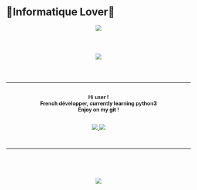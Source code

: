 # 🌴Informatique Lover🌴
<p align="center">
    <img src="https://cdn.discordapp.com/attachments/485011383721787415/820903838399725609/3fYL8i6Q-n-155t3dn_4jVzMxW5LECK4IAS4dXEaEVFBYZDBe48W9oFemtZz0DT.gif">
</p>   
<br>
<br>
<p align="center">
    <img src="https://github-readme-stats.vercel.app/api?username=0wNey&show_icons=true&theme=tokyonight" >
</p>
<br>
<br>

---

<p align="center">
    <br>
    <strong>Hi user !<br>
    French développer, currently learning python3<br> 
    Enjoy on my git !</strong> <br>
    <br>
    </strong>
 
<p align="center">
         <a href="">
         <img src="https://img.shields.io/static/v1?label=Discord&logo=Discord&message=Click%20Here&color=7289DA">
         </a>
         <a href="">
         <img src="https://img.shields.io/static/v1?label=Website&logo=CSS3&logoColor=1572B6&message=Click%20Here&color=1572B6">
         </a>
<br>
<br>
<br>
</p>


---


<br>
<br>
<br>
<p align="center">
<img src="https://github-readme-stats.vercel.app/api/top-langs/?username=0wNey&layout=compact&theme=tokyonight">
</p>
